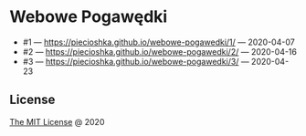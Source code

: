 # Webowe Pogawędki

* #1 — <https://piecioshka.github.io/webowe-pogawedki/1/> — 2020-04-07
* #2 — <https://piecioshka.github.io/webowe-pogawedki/2/> — 2020-04-16
* #3 — <https://piecioshka.github.io/webowe-pogawedki/3/> — 2020-04-23

## License

[The MIT License](http://piecioshka.mit-license.org) @ 2020
